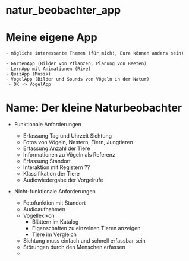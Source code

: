 # natur_beobachter_app

# Meine eigene App

    - mögliche interessante Themen (für mich!, Eure können anders sein)
    
    - GartenApp (Bilder von Pflanzen, Planung von Beeten)
    - LernApp mit Animationen (Rive)
    - QuizApp (Musik)
    - VogelApp (Bilder und Sounds von Vögeln in der Natur)
     - OK -> VogelApp

# Name: Der kleine Naturbeobachter

- Funktionale Anforderungen
    - Erfassung Tag und Uhrzeit Sichtung
    - Fotos von Vögeln, Nestern, Eiern, Jungtieren
    - Erfassung Anzahl der Tiere
    - Informationen zu Vögeln als Referenz
    - Erfassung Standort
    - Interaktion mit Registern ??
    - Klassifikation der Tiere
    - Audiowiedergabe der Vorgelrufe

- Nicht-funktionale Anforderungen
    - Fotofunktion mit Standort
    - Audioaufnahmen 
    - Vogellexikon
        - Blättern im Katalog
        - Eigenschaften zu einzelnen Tieren anzeigen
        - Tiere im Vergleich
    - Sichtung muss einfach und schnell erfassbar sein
    - Störungen durch den Menschen erfassen
    -    
